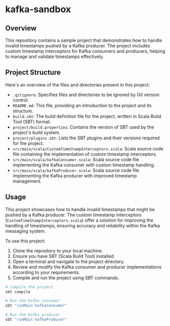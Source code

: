 # kafka-sandbox


## Overview

This repository contains a sample project that demonstrates how to handle invalid timestamps pushed by a Kafka producer. The project includes custom timestamp interceptors for Kafka consumers and producers, helping to manage and validate timestamps effectively.

## Project Structure

Here's an overview of the files and directories present in this project:

- `.gitignore`: Specifies files and directories to be ignored by Git version control.
- `README.md`: This file, providing an introduction to the project and its structure.
- `build.sbt`: The build definition file for the project, written in Scala Build Tool (SBT) format.
- `project/build.properties`: Contains the version of SBT used by the project's build system.
- `project/plugins.sbt`: Lists the SBT plugins and their versions required for the project.
- `src/main/scala/CustomTimeStampInterceptors.scala`: Scala source code file containing the implementation of custom timestamp interceptors.
- `src/main/scala/kafkaConsumer.scala`: Scala source code file implementing the Kafka consumer with custom timestamp handling.
- `src/main/scala/kafkaProducer.scala`: Scala source code file implementing the Kafka producer with improved timestamp management.

## Usage

This project showcases how to handle invalid timestamps that might be pushed by a Kafka producer. The custom timestamp interceptors (`CustomTimeStampInterceptors.scala`) offer a solution for improving the handling of timestamps, ensuring accuracy and reliability within the Kafka messaging system.

To use this project:

1. Clone the repository to your local machine.
2. Ensure you have SBT (Scala Build Tool) installed.
3. Open a terminal and navigate to the project directory.
4. Review and modify the Kafka consumer and producer implementations according to your requirements.
5. Compile and run the project using SBT commands.

```bash
# Compile the project
sbt compile

# Run the Kafka consumer
sbt "runMain kafkaConsumer"

# Run the Kafka producer
sbt "runMain kafkaProducer"
